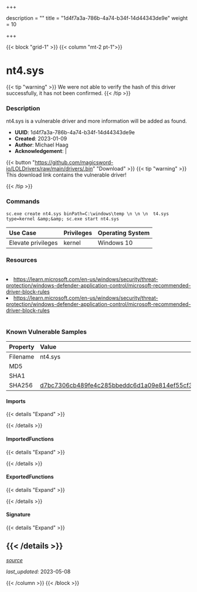 +++

description = ""
title = "1d4f7a3a-786b-4a74-b34f-14d44343de9e"
weight = 10

+++


{{< block "grid-1" >}}
{{< column "mt-2 pt-1">}}


# nt4.sys


{{< tip "warning" >}}
We were not able to verify the hash of this driver successfully, it has not been confirmed.
{{< /tip >}}


### Description

nt4.sys is a vulnerable driver and more information will be added as found.
- **UUID**: 1d4f7a3a-786b-4a74-b34f-14d44343de9e
- **Created**: 2023-01-09
- **Author**: Michael Haag
- **Acknowledgement**:  | [](https://twitter.com/)

{{< button "https://github.com/magicsword-io/LOLDrivers/raw/main/drivers/.bin" "Download" >}}
{{< tip "warning" >}}
This download link contains the vulnerable driver!

{{< /tip >}}

### Commands

```
sc.exe create nt4.sys binPath=C:\windows\temp \n \n \n  t4.sys type=kernel &amp;&amp; sc.exe start nt4.sys
```

| Use Case | Privileges | Operating System | 
|:---- | ---- | ---- |
| Elevate privileges | kernel | Windows 10 |

### Resources
<br>
<li><a href=" https://learn.microsoft.com/en-us/windows/security/threat-protection/windows-defender-application-control/microsoft-recommended-driver-block-rules"> https://learn.microsoft.com/en-us/windows/security/threat-protection/windows-defender-application-control/microsoft-recommended-driver-block-rules</a></li>
<li><a href="https://learn.microsoft.com/en-us/windows/security/threat-protection/windows-defender-application-control/microsoft-recommended-driver-block-rules">https://learn.microsoft.com/en-us/windows/security/threat-protection/windows-defender-application-control/microsoft-recommended-driver-block-rules</a></li>
<br>

### Known Vulnerable Samples

| Property           | Value |
|:-------------------|:------|
| Filename           | nt4.sys |
| MD5                | [](https://www.virustotal.com/gui/file/) |
| SHA1               | [](https://www.virustotal.com/gui/file/) |
| SHA256             | [d7bc7306cb489fe4c285bbeddc6d1a09e814ef55cf30bd5b8daf87a52396f102](https://www.virustotal.com/gui/file/d7bc7306cb489fe4c285bbeddc6d1a09e814ef55cf30bd5b8daf87a52396f102) |


#### Imports
{{< details "Expand" >}}

{{< /details >}}
#### ImportedFunctions
{{< details "Expand" >}}

{{< /details >}}
#### ExportedFunctions
{{< details "Expand" >}}

{{< /details >}}

#### Signature
{{< details "Expand" >}}

{{< /details >}}
-----



[*source*](https://github.com/magicsword-io/LOLDrivers/tree/main/yaml/1d4f7a3a-786b-4a74-b34f-14d44343de9e.yaml)

*last_updated:* 2023-05-08








{{< /column >}}
{{< /block >}}
